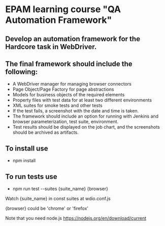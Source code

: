 # EPAM learning course "QA Automation Framework"

## Develop an automation framework for the Hardcore task in WebDriver.

## The final framework should include the following:

- A WebDriver manager for managing browser connectors
- Page Object/Page Factory for page abstractions
- Models for business objects of the required elements
- Property files with test data for at least two different environments
- XML suites for smoke tests and other tests
- If the test fails, a screenshot with the date and time is taken.
- The framework should include an option for running with Jenkins and browser parameterization, test suite, environment.
- Test results should be displayed on the job chart, and the screenshots should be archived as artifacts.

## To install use

- npm install

## To run tests use

- npm run test --suites {suite_name} {browser}

Watch {suite_name} in const suites at wdio.conf.js

{browser} could be 'chrome' or 'firefox'

Note that you need node.js https://nodejs.org/en/download/current
